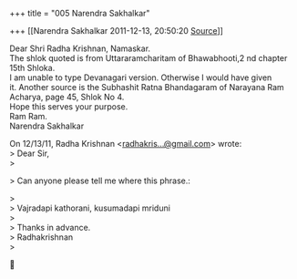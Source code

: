 +++
title = "005 Narendra Sakhalkar"

+++
[[Narendra Sakhalkar	2011-12-13, 20:50:20 [Source](https://groups.google.com/g/samskrita/c/TPnEWllZQnc)]]



Dear Shri Radha Krishnan, Namaskar.  
The shlok quoted is from Uttararamcharitam of Bhawabhooti,2 nd chapter  
15th Shloka.  
I am unable to type Devanagari version. Otherwise I would have given  
it. Another source is the Subhashit Ratna Bhandagaram of Narayana Ram  
Acharya, page 45, Shlok No 4.  
Hope this serves your purpose.  
Ram Ram.  
Narendra Sakhalkar

On 12/13/11, Radha Krishnan \<[radhakris...@gmail.com]()\> wrote:  
\> Dear Sir,  
\>  

\> Can anyone please tell me where this phrase.:

  
\>  
\> Vajradapi kathorani, kusumadapi mriduni  
\>  
\> Thanks in advance.  
\> Radhakrishnan  
\>  



